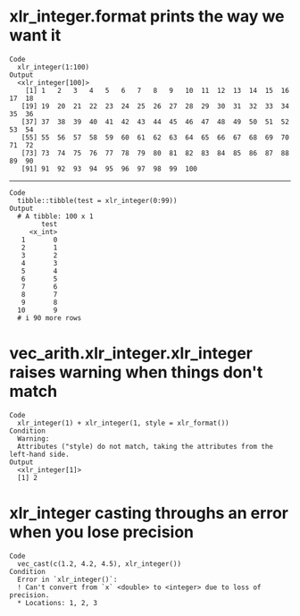 # xlr_integer.format prints the way we want it

    Code
      xlr_integer(1:100)
    Output
      <xlr_integer[100]>
        [1] 1   2   3   4   5   6   7   8   9   10  11  12  13  14  15  16  17  18 
       [19] 19  20  21  22  23  24  25  26  27  28  29  30  31  32  33  34  35  36 
       [37] 37  38  39  40  41  42  43  44  45  46  47  48  49  50  51  52  53  54 
       [55] 55  56  57  58  59  60  61  62  63  64  65  66  67  68  69  70  71  72 
       [73] 73  74  75  76  77  78  79  80  81  82  83  84  85  86  87  88  89  90 
       [91] 91  92  93  94  95  96  97  98  99  100

---

    Code
      tibble::tibble(test = xlr_integer(0:99))
    Output
      # A tibble: 100 x 1
            test
         <x_int>
       1       0
       2       1
       3       2
       4       3
       5       4
       6       5
       7       6
       8       7
       9       8
      10       9
      # i 90 more rows

# vec_arith.xlr_integer.xlr_integer raises warning when things don't match

    Code
      xlr_integer(1) + xlr_integer(1, style = xlr_format())
    Condition
      Warning:
      Attributes ("style) do not match, taking the attributes from the left-hand side.
    Output
      <xlr_integer[1]>
      [1] 2

# xlr_integer casting throughs an error when you lose precision

    Code
      vec_cast(c(1.2, 4.2, 4.5), xlr_integer())
    Condition
      Error in `xlr_integer()`:
      ! Can't convert from `x` <double> to <integer> due to loss of precision.
      * Locations: 1, 2, 3

